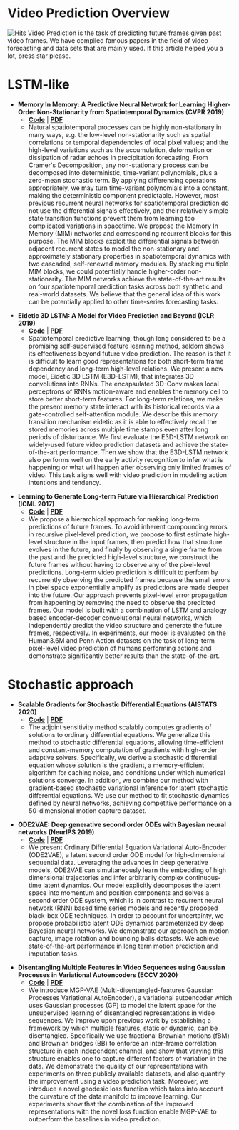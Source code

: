 # Video Prediction Overview
[![Hits](https://hits.seeyoufarm.com/api/count/incr/badge.svg?url=https%3A%2F%2Fgithub.com%2FSSU-CVLAB%2FVideo_Prediction_Overview&count_bg=%2379C83D&title_bg=%23555555&title=hits&edge_flat=true)](https://hits.seeyoufarm.com)
Video Prediction is the task of predicting future frames given past video frames. We have compiled famous papers in the field of video forecasting and data sets that are mainly used. If this article helped you a lot, press star please.
# LSTM-like
- **Memory In Memory: A Predictive Neural Network for Learning Higher-Order Non-Stationarity from Spatiotemporal Dynamics (CVPR 2019)**
  - [**Code**](https://github.com/Yunbo426/MIM) | [**PDF**](https://arxiv.org/pdf/1811.07490v3.pdf)
  - Natural spatiotemporal processes can be highly non-stationary in many ways, e.g. the low-level non-stationarity such as spatial correlations or temporal dependencies of local pixel values; and the high-level variations such as the accumulation, deformation or dissipation of radar echoes in precipitation forecasting. From Cramer's Decomposition, any non-stationary process can be decomposed into deterministic, time-variant polynomials, plus a zero-mean stochastic term. By applying differencing operations appropriately, we may turn time-variant polynomials into a constant, making the deterministic component predictable. However, most previous recurrent neural networks for spatiotemporal prediction do not use the differential signals effectively, and their relatively simple state transition functions prevent them from learning too complicated variations in spacetime. We propose the Memory In Memory (MIM) networks and corresponding recurrent blocks for this purpose. The MIM blocks exploit the differential signals between adjacent recurrent states to model the non-stationary and approximately stationary properties in spatiotemporal dynamics with two cascaded, self-renewed memory modules. By stacking multiple MIM blocks, we could potentially handle higher-order non-stationarity. The MIM networks achieve the state-of-the-art results on four spatiotemporal prediction tasks across both synthetic and real-world datasets. We believe that the general idea of this work can be potentially applied to other time-series forecasting tasks.<p>
- **Eidetic 3D LSTM: A Model for Video Prediction and Beyond (ICLR 2019)**
  - [**Code**](https://github.com/google/e3d_lstm) | [**PDF**](https://openreview.net/pdf?id=B1lKS2AqtX)
  - Spatiotemporal predictive learning, though long considered to be a promising self-supervised feature learning method, seldom shows its effectiveness beyond future video prediction. The reason is that it is difficult to learn good representations for both short-term frame dependency and long-term high-level relations. We present a new model, Eidetic 3D LSTM (E3D-LSTM), that integrates 3D convolutions into RNNs. The encapsulated 3D-Conv makes local perceptrons of RNNs motion-aware and enables the memory cell to store better short-term features. For long-term relations, we make the present memory state interact with its historical records via a gate-controlled self-attention module. We describe this memory transition mechanism eidetic as it is able to effectively recall the stored memories across multiple time stamps even after long periods of disturbance. We first evaluate the E3D-LSTM network on widely-used future video prediction datasets and achieve the state-of-the-art performance. Then we show that the E3D-LSTM network also performs well on the early activity recognition to infer what is happening or what will happen after observing only limited frames of video. This task aligns well with video prediction in modeling action intentions and tendency.<p>
- **Learning to Generate Long-term Future via Hierarchical Prediction (ICML 2017)**
  - [**Code**](https://github.com/rubenvillegas/icml2017hierchvid) | [**PDF**](https://arxiv.org/pdf/1704.05831.pdf)
  - We propose a hierarchical approach for making long-term predictions of future frames. To avoid inherent compounding errors in recursive pixel-level prediction, we propose to first estimate high-level structure in the input frames, then predict how that structure evolves in the future, and finally by observing a single frame from the past and the predicted high-level structure, we construct the future frames without having to observe any of the pixel-level predictions. Long-term video prediction is difficult to perform by recurrently observing the predicted frames because the small errors in pixel space exponentially amplify as predictions are made deeper into the future. Our approach prevents pixel-level error propagation from happening by removing the need to observe the predicted frames. Our model is built with a combination of LSTM and analogy based encoder-decoder convolutional neural networks, which independently predict the video structure and generate the future frames, respectively. In experiments, our model is evaluated on the Human3.6M and Penn Action datasets on the task of long-term pixel-level video prediction of humans performing actions and demonstrate significantly better results than the state-of-the-art.<p>

# Stochastic approach
- **Scalable Gradients for Stochastic Differential Equations (AISTATS 2020)**
  - [**Code**](https://github.com/google-research/torchsde) | [**PDF**](https://arxiv.org/pdf/2001.01328v5.pdf)
  - The adjoint sensitivity method scalably computes gradients of solutions to ordinary differential equations. We generalize this method to stochastic differential equations, allowing time-efficient and constant-memory computation of gradients with high-order adaptive solvers. Specifically, we derive a stochastic differential equation whose solution is the gradient, a memory-efficient algorithm for caching noise, and conditions under which numerical solutions converge. In addition, we combine our method with gradient-based stochastic variational inference for latent stochastic differential equations. We use our method to fit stochastic dynamics defined by neural networks, achieving competitive performance on a 50-dimensional motion capture dataset.<p>
- **ODE2VAE: Deep generative second order ODEs with Bayesian neural networks (NeurIPS 2019)**
  - [**Code**](https://github.com/cagatayyildiz/ODE2VAE) | [**PDF**](https://arxiv.org/pdf/1905.10994v2.pdf)
  - We present Ordinary Differential Equation Variational Auto-Encoder (ODE2VAE), a latent second order ODE model for high-dimensional sequential data. Leveraging the advances in deep generative models, ODE2VAE can simultaneously learn the embedding of high dimensional trajectories and infer arbitrarily complex continuous-time latent dynamics. Our model explicitly decomposes the latent space into momentum and position components and solves a second order ODE system, which is in contrast to recurrent neural network (RNN) based time series models and recently proposed black-box ODE techniques. In order to account for uncertainty, we propose probabilistic latent ODE dynamics parameterized by deep Bayesian neural networks. We demonstrate our approach on motion capture, image rotation and bouncing balls datasets. We achieve state-of-the-art performance in long term motion prediction and imputation tasks.<p>
- **Disentangling Multiple Features in Video Sequences using Gaussian Processes in Variational Autoencoders (ECCV 2020)**
  - [**Code**](https://github.com/SUTDBrainLab/MGP-VAE) | [**PDF**](https://arxiv.org/pdf/2001.02408v3.pdf)
  - We introduce MGP-VAE (Multi-disentangled-features Gaussian Processes Variational AutoEncoder), a variational autoencoder which uses Gaussian processes (GP) to model the latent space for the unsupervised learning of disentangled representations in video sequences. We improve upon previous work by establishing a framework by which multiple features, static or dynamic, can be disentangled. Specifically we use fractional Brownian motions (fBM) and Brownian bridges (BB) to enforce an inter-frame correlation structure in each independent channel, and show that varying this structure enables one to capture different factors of variation in the data. We demonstrate the quality of our representations with experiments on three publicly available datasets, and also quantify the improvement using a video prediction task. Moreover, we introduce a novel geodesic loss function which takes into account the curvature of the data manifold to improve learning. Our experiments show that the combination of the improved representations with the novel loss function enable MGP-VAE to outperform the baselines in video prediction.<p>
    

